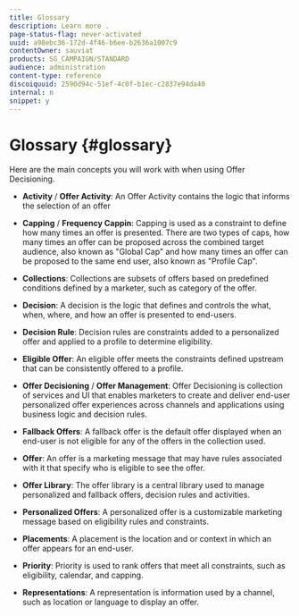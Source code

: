```yaml
---
title: Glossary
description: Learn more .
page-status-flag: never-activated
uuid: a98ebc36-172d-4f46-b6ee-b2636a1007c9
contentOwner: sauviat
products: SG_CAMPAIGN/STANDARD
audience: administration
content-type: reference
discoiquuid: 2590d94c-51ef-4c0f-b1ec-c2837e94da40
internal: n
snippet: y
---
```


# Glossary {#glossary}

Here are the main concepts you will work with when using Offer Decisioning. 

* **Activity** / **Offer Activity**: An Offer Activity contains the logic that informs the selection of an offer

* **Capping** / **Frequency Cappin**: Capping is used as a constraint to define how many times an offer is presented. There are two types of caps, how many times an offer can be proposed across the combined target audience, also known as "Global Cap" and how many times an offer can be proposed to the same end user, also known as "Profile Cap".

* **Collections**: Collections are subsets of offers based on predefined conditions defined by a marketer, such as category of the offer.

* **Decision**: A decision is the logic that defines and controls the what, when, where, and how an offer is presented to end-users.	

* **Decision Rule**: Decision rules are constraints added to a personalized offer and applied to a profile to determine eligibility.

* **Eligible Offer**: An eligible offer meets the constraints defined upstream that can be consistently offered to a profile.

* **Offer Decisioning** / **Offer Management**: Offer Decisioning is collection of services and UI that enables marketers to create and deliver end-user personalized offer experiences across channels and applications using business logic and decision rules.

* **Fallback Offers**: A fallback offer is the default offer displayed when an end-user is not eligible for any of the offers in the collection used.

* **Offer**: An offer is a marketing message that may have rules associated with it that specify who is eligible to see the offer.

* **Offer Library**: The offer library is a central library used to manage personalized and fallback offers, decision rules and activities.

* **Personalized Offers**: A personalized offer is a customizable marketing message based on eligibility rules and constraints.	

* **Placements**: A placement is the location and or context in which an offer appears for an end-user.	

* **Priority**: Priority is used to rank offers that meet all constraints, such as eligibility, calendar, and capping.	

* **Representations**: A representation is information used by a channel, such as location or language to display an offer.

